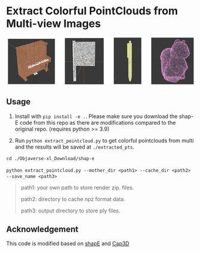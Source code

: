# Extract Colorful PointClouds from Multi-view Images

![demo images](./pc_demo.png)

## Usage

1. Install with `pip install -e .`. Please make sure you download the shap-E code from this repo as there are modifications compared to the original repo. (requires python >= 3.9)

2. Run `python extract_pointcloud.py` to get colorful pointclouds from multi and the results will be saved at `./extracted_pts`. 

```
cd ./Objaverse-xl_Download/shap-e

python extract_pointcloud.py --mother_dir <path1> --cache_dir <path2> --save_name <path3>
```

> path1: your own path to store render zip. files. 
> 
> path2: directory to cache npz format data.
> 
> path3: output directory to store ply files.

## Acknowledgement

This code is modified based on [shapE](https://github.com/openai/shap-e/tree/main) and [Cap3D](https://github.com/crockwell/Cap3D/tree/main)